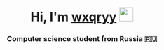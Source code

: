 <h1 align="center">Hi, I'm <a href="https://wxqryy.xyz/" target="_blank">wxqryy</a> 
<img src="https://github.com/blackcater/blackcater/raw/main/images/Hi.gif" height="32"/></h1>
<h3 align="center">Computer science student from Russia 🇷🇺</h3>
